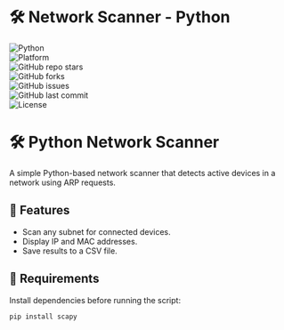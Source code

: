 # 🛠️ Network Scanner - Python  

![Python](https://img.shields.io/badge/Python-3.11-blue?style=for-the-badge&logo=python)  
![Platform](https://img.shields.io/badge/Platform-Windows%20%7C%20Linux%20%7C%20Mac-lightgrey?style=for-the-badge)  
![GitHub repo stars](https://img.shields.io/github/stars/Dinesh05MD/network-scanner?style=for-the-badge)  
![GitHub forks](https://img.shields.io/github/forks/Dinesh05MD/network-scanner?style=for-the-badge)  
![GitHub issues](https://img.shields.io/github/issues/Dinesh05MD/network-scanner?style=for-the-badge)  
![GitHub last commit](https://img.shields.io/github/last-commit/Dinesh05MD/network-scanner?style=for-the-badge)  
![License](https://img.shields.io/github/license/Dinesh05MD/network-scanner?style=for-the-badge)  

# 🛠️ Python Network Scanner

A simple Python-based network scanner that detects active devices in a network using ARP requests.

## 🚀 Features
- Scan any subnet for connected devices.
- Display IP and MAC addresses.
- Save results to a CSV file.


## 📌 Requirements
Install dependencies before running the script:
```bash
pip install scapy
